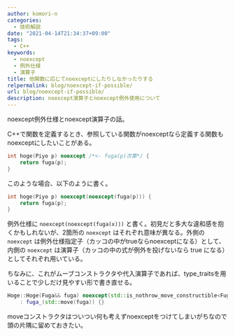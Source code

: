 ```yaml
---
author: komori-n
categories:
  - 技術解説
date: "2021-04-14T21:34:37+09:00"
tags:
  - C++
keywords:
  - noexcept
  - 例外仕様
  - 演算子
title: 他関数に応じてnoexceptにしたりしなかったりする
relpermalink: blog/noexcept-if-possible/
url: blog/noexcept-if-possible/
description: noexcept演算子とnoexcept例外使用について
---
```


noexcept例外仕様とnoexcept演算子の話。

C++で関数を定義するとき、参照している関数がnoexceptなら定義する関数もnoexceptにしたいことがある。

```cpp
int hoge(Piyo p) noexcept /*<- fuga(p)次第*/ {
    return fuga(p);
}
```

このような場合、以下のように書く。

```cpp
int hoge(Piyo p) noexcept(noexcept(fuga(p))) {
    return fuga(p);
}
```

例外仕様に `noexcept(noexcept(fuga(x)))` と書く。初見だと多大な違和感を抱くかもしれないが、2箇所の `noexcept` はそれぞれ意味が異なる。外側の `noexcept` は例外仕様指定子（カッコの中がtrueならnoexceptになる）として、内側の `noexcept` は演算子（カッコの中の式が例外を投げないなら true になる）としてそれぞれ用いている。

ちなみに、これがムーブコンストラクタや代入演算子であれば、type_traitsを用いることで少しだけ見やすい形で書き直せる。

```cpp
Hoge::Hoge(Fuga&& fuga) noexcept(std::is_nothrow_move_constructible<Fuga>::value)  // Fugaがnoexceptでmove構築可能ならこのメソッドもnoexcept
    : fuga_(std::move(fuga)) {}
```

moveコンストラクタはついつい何も考えずnoexceptをつけてしまいがちなので頭の片隅に留めておきたい。
